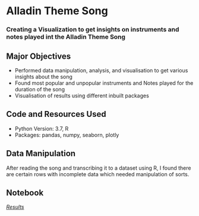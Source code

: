# Alladin Theme Song

### Creating a Visualization to get insights on instruments and notes played int the Alladin Theme Song

## Major Objectives
- Performed data manipulation, analysis, and visualisation to get various insights about the song
- Found most popular and unpopular instruments and Notes played for the duration of the song
- Visualisation of results using different inbuilt packages

## Code and Resources Used
- Python Version: 3.7, R 
- Packages: pandas, numpy, seaborn, plotly

## Data Manipulation

After reading the song and transcribing it to a dataset using R, I found there are certain rows with incomplete data which needed manipulation of sorts.

## Notebook

[*Results*](https://github.com/lagom-QB/Alladin-Theme-Song/blob/main/notebook/app_music.ipynb)
